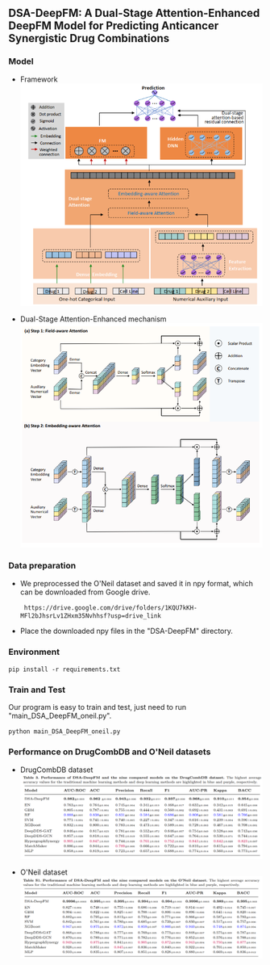 ## DSA-DeepFM: A Dual-Stage Attention-Enhanced DeepFM Model for Predicting Anticancer Synergistic Drug Combinations

### Model
- Framework
  ![](https://github.com/gracygyx/DSA-DeepFM/blob/master/pictures/framework.jpg)

- Dual-Stage Attention-Enhanced mechanism
  ![](https://github.com/gracygyx/DSA-DeepFM/blob/master/pictures/Attention.jpg)

### Data preparation



- We preprocessed the O'Neil dataset and saved it in npy format,  which can be downloaded from Google drive. 

       https://drive.google.com/drive/folders/1KQU7kKH-MFl2bJhsrLv1ZHxm35Nvhhsf?usp=drive_link
      




- Place the downloaded npy files in the "DSA-DeepFM" directory.

### Environment

```
pip install -r requirements.txt
```


### Train and Test

Our program is easy to train and test,  just need to run "main_DSA_DeepFM_oneil.py". 

```
python main_DSA_DeepFM_oneil.py
```

### Performance on DrugCombDB and O'Neil datasets

- DrugCombDB dataset
  ![](https://github.com/gracygyx/DSA-DeepFM/blob/master/pictures/DrugCombDB.jpg)

- O'Neil dataset
  ![](https://github.com/gracygyx/DSA-DeepFM/blob/master/pictures/oneil.jpg)


